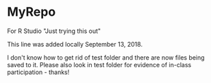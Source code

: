 # MyRepo
For R Studio
"Just trying this out"

This line was added locally September 13, 2018.

I don't know how to get rid of test folder and there are now files being saved to it.
Please also look in test folder for evidence of in-class participation - thanks!
